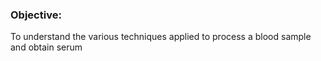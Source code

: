 ### Objective:

To understand the various techniques applied to process a blood sample and obtain serum
